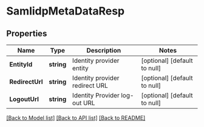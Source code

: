 # SamlidpMetaDataResp

## Properties
Name | Type | Description | Notes
------------ | ------------- | ------------- | -------------
**EntityId** | **string** | Identity provider entity | [optional] [default to null]
**RedirectUrl** | **string** | Identity provider redirect URL | [optional] [default to null]
**LogoutUrl** | **string** | Identity Provider log-out URL | [optional] [default to null]

[[Back to Model list]](../README.md#documentation-for-models) [[Back to API list]](../README.md#documentation-for-api-endpoints) [[Back to README]](../README.md)

